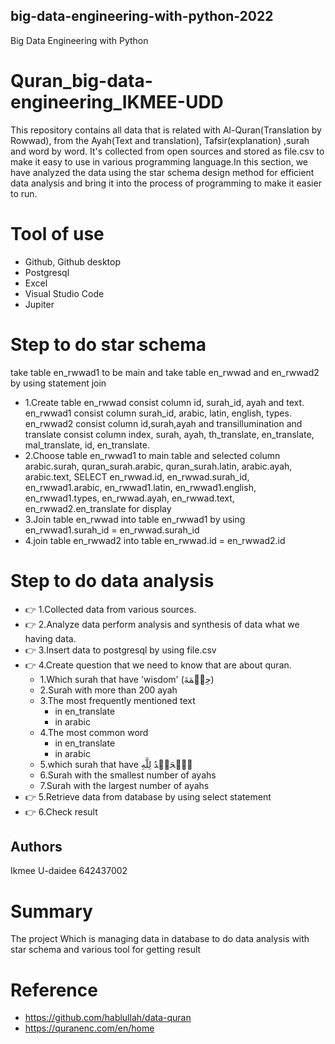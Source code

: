 ## big-data-engineering-with-python-2022
Big Data Engineering with Python

# Quran_big-data-engineering_IKMEE-UDD
This repository contains all data that is related with Al-Quran(Translation by Rowwad), from the Ayah(Text and translation), Tafsir(explanation) ,surah and word by word. It's collected from open sources and stored as file.csv to make it easy to use in various programming language.In this section, we have analyzed the data using the star schema design method for efficient data analysis and bring it into the process of programming to make it easier to run.


# Tool of use
- Github, Github desktop 
- Postgresql
- Excel
- Visual Studio Code
- Jupiter

# Step to do star schema
take table en_rwwad1 to be main and take table en_rwwad and en_rwwad2 by using statement join

- 1.Create table en_rwwad consist column id, surah_id, ayah and text. en_rwwad1 consist column surah_id, arabic, latin, english, types. en_rwwad2 consist column id,surah,ayah and transillumination and translate consist column index, surah, ayah, th_translate, en_translate, mal_translate, id, en_translate.
- 2.Choose table en_rwwad1 to main table and selected column arabic.surah, quran_surah.arabic, quran_surah.latin, arabic.ayah, arabic.text, SELECT en_rwwad.id,
en_rwwad.surah_id, en_rwwad1.arabic, en_rwwad1.latin, en_rwwad1.english, en_rwwad1.types, en_rwwad.ayah, en_rwwad.text,
en_rwwad2.en_translate for display
- 3.Join table en_rwwad into table en_rwwad1 by using en_rwwad1.surah_id = en_rwwad.surah_id
- 4.join table en_rwwad2 into table en_rwwad.id = en_rwwad2.id

# Step to do data analysis
- 👉 1.Collected data from various sources.
- 👉 2.Analyze data perform analysis and synthesis of data what we having data.
- 👉 3.Insert data to postgresql by using file.csv
- 👉 4.Create question that we need to know that are about quran.
   - 1.Which surah that have 'wisdom' (حِكۡمَةَ)
   - 2.Surah with more than 200 ayah
   - 3.The most frequently mentioned text
     - in en_translate
     - in arabic
   - 4.The most common word
     - in en_translate
     - in arabic
   - 5.which surah that have ٱلۡحَمۡدُ لِلَّهِ
   - 6.Surah with the smallest number of ayahs
   - 7.Surah with the largest number of ayahs
- 👉 5.Retrieve data from database by using select statement
- 👉 6.Check result

## Authors
Ikmee U-daidee 642437002

# Summary
The project Which is managing data in database to do data analysis with star schema and various tool for getting result

# Reference
- https://github.com/hablullah/data-quran
- https://quranenc.com/en/home
